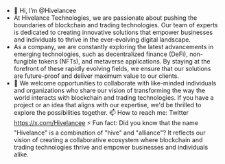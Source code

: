 - 👋 Hi, I’m @Hivelancee
- At Hivelance Technologies, we are passionate about pushing the boundaries of blockchain and trading technologies. Our team of experts is dedicated to creating innovative solutions that empower businesses and individuals to thrive in the ever-evolving digital landscape.
- As a company, we are constantly exploring the latest advancements in emerging technologies, such as decentralized finance (DeFi), non-fungible tokens (NFTs), and metaverse applications. By staying at the forefront of these rapidly evolving fields, we ensure that our solutions are future-proof and deliver maximum value to our clients.
- 💞️ We welcome opportunities to collaborate with like-minded individuals and organizations who share our vision of transforming the way the world interacts with blockchain and trading technologies. If you have a project or an idea that aligns with our expertise, we'd be thrilled to explore the possibilities together.
📫 How to reach me: Twitter https://x.com/Hivelancee
⚡ Fun fact: Did you know that the name "Hivelance" is a combination of "hive" and "alliance"? It reflects our vision of creating a collaborative ecosystem where blockchain and trading technologies thrive and empower businesses and individuals alike.
